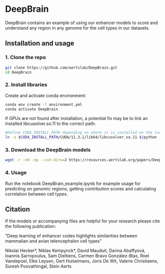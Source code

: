 # DeepBrain

DeepBrain contains an example of using our enhancer models to score and understand any region in any genome for the cell types in our datasets.

## Installation and usage

### 1. Clone the repo
   ```bash
   git clone https://github.com/aertslab/DeepBrain.git
   cd DeepBrain
   ```

### 2. Install libraries
   Create and activate conda environment: 
   ```bash
   conda env create -f environment.yml
   conda activate DeepBrain
   ```
   If GPUs are not found after installation, a potential fix may be to link an installed libcusolver.so.11 to the correct path:
   ```bash
   #Define CUDA_INSTALL_PATH depending on where it is installed on the local machine
   ln -s $CUDA_INSTALL_PATH/CUDA/11.3.1/lib64/libcusolver.so.11 $(python -c "import tensorflow.python as x; print(x.__path__[0])")/libcusolver.so.10
   ```

### 3. Download the DeepBrain models
   ``` bash
   wget -r -nH -np --cut-dirs=2 https://resources.aertslab.org/papers/DeepBrain/.models/
   ```
### 4. Usage
   Run the notebook DeepBrain_example.ipynb for example usage for predicting on genomic regions, getting contribution scores and calculating correlation between cell types.

## Citation
If the models or accompanying files are helpful for your research please cite the following publication:

"Deep learning of enhancer codes highlights similarities between mammalian and avian telencephalon cell types"

Nikolai Hecker*, Niklas Kempynck*, David Mauduit, Darina Abaffyová, Ioannis Sarropoulus, Sam Dieltiens, Carmen Bravo González-Blas, Roel Vandepoel, Elke Leysen, Gert Hulselmans, Joris De Wit, Valerie Christiaens, Suresh Poovathingal, Stein Aerts
